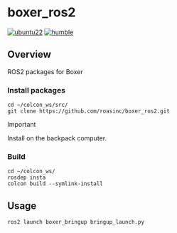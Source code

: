 # boxer_ros2
[![ubuntu22](https://img.shields.io/badge/-UBUNTU_22.04-orange?style=flat-square&logo=ubuntu&logoColor=white)](https://releases.ubuntu.com/jammy/)
[![humble](https://img.shields.io/badge/-HUMBLE-blue?style=flat-square&logo=ros)](https://docs.ros.org/en/humble/index.html)

## Overview
ROS2 packages for Boxer

### Install packages
```shell
cd ~/colcon_ws/src/
git clone https://github.com/roasinc/boxer_ros2.git
```

> [!IMPORTANT]  
> Install on the backpack computer.

### Build
```shellll --from-paths src --ignore-src -y
cd ~/colcon_ws/
rosdep insta
colcon build --symlink-install
```

## Usage
```
ros2 launch boxer_bringup bringup_launch.py
```